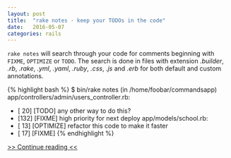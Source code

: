 ```yaml
---
layout: post
title:  "rake notes - keep your TODOs in the code"
date:   2016-05-07
categories: rails
---
```


`rake notes` will search through your code for comments beginning with `FIXME`, `OPTIMIZE` or `TODO`.
The search is done in files with extension *.builder*, *.rb*, *.rake*, *.yml*, *.yaml*, *.ruby*, *.css*, *.js* and *.erb* for both default and custom annotations.

{% highlight bash %}
$ bin/rake notes
(in /home/foobar/commandsapp)
app/controllers/admin/users_controller.rb:
  * [ 20] [TODO] any other way to do this?
  * [132] [FIXME] high priority for next deploy
app/models/school.rb:
  * [ 13] [OPTIMIZE] refactor this code to make it faster
  * [ 17] [FIXME]
{% endhighlight %}

[>> Continue reading <<](https://guides.rubyonrails.org/command_line.html#bin-rails-notes)
